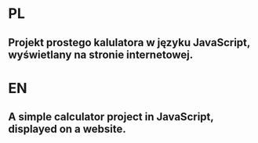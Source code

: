 # PL
## Projekt prostego kalulatora w języku JavaScript, wyświetlany na stronie internetowej.
# EN
## A simple calculator project in JavaScript, displayed on a website.